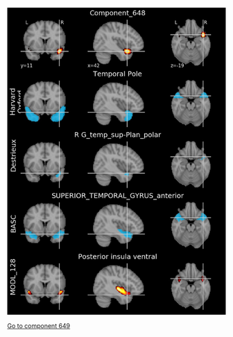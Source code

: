 


![648](preliminary/648.jpg "Component 648")

[Go to component 649](https://parietal-inria.github.io/MODL_atlas/1024/649 "Component 649")